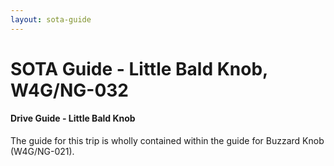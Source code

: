 ```yaml
---
layout: sota-guide
---
```

# SOTA Guide - Little Bald Knob, W4G/NG-032

#### Drive Guide - Little Bald Knob

The guide for this trip is wholly contained within the guide for Buzzard Knob (W4G/NG-021).
